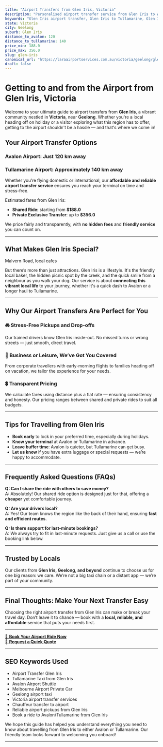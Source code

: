 ```yaml
---
title: "Airport Transfers from Glen Iris, Victoria"
description: "Personalised airport transfer service from Glen Iris to Avalon and Tullamarine airports. Enjoy a smooth, affordable ride with us!"
keywords: "Glen Iris airport transfer, Glen Iris to Tullamarine, Glen Iris to Avalon, airport taxi Glen Iris, private airport transfer Glen Iris, shared ride Glen Iris, Glen Iris transfers, airport shuttle Glen Iris, book Glen Iris airport taxi, affordable Glen Iris airport transfer, Glen Iris airport transfer service, airport transfer Geelong, airport transfer Melbourne, Melbourne airport taxi, airport transfers Victoria, Tullamarine airport shuttle, Avalon airport transfers, Melbourne private transfer, airport transport services Melbourne"
state: Victoria
city: Geelong
suburb: Glen Iris
distance_to_avalon: 120
distance_to_tullamarine: 140
price_min: 188.0
price_max: 356.0
slug: glen-iris
canonical_url: "https://laraairportservices.com.au/victoria/geelong/glen-iris/"
draft: false
---
```


# Getting to and from the Airport from Glen Iris, Victoria

Welcome to your ultimate guide to airport transfers from **Glen Iris**, a vibrant community nestled in **Victoria**, near **Geelong**. Whether you're a local heading off on holiday or a visitor exploring what this region has to offer, getting to the airport shouldn't be a hassle — and that's where we come in!

## Your Airport Transfer Options

### Avalon Airport: Just 120 km away  
### Tullamarine Airport: Approximately 140 km away

Whether you're flying domestic or international, our **affordable and reliable airport transfer service** ensures you reach your terminal on time and stress-free.

Estimated fares from Glen Iris:
- **Shared Ride**: starting from **$188.0**
- **Private Exclusive Transfer**: up to **$356.0**

We price fairly and transparently, with **no hidden fees** and **friendly service** you can count on.

---

## What Makes Glen Iris Special?

Malvern Road, local cafes

But there’s more than just attractions. Glen Iris is a lifestyle. It's the friendly local baker, the hidden picnic spot by the creek, and the quick smile from a neighbour as you walk your dog. Our service is about **connecting this vibrant local life** to your journey, whether it's a quick dash to Avalon or a longer haul to Tullamarine.

---

## Why Our Airport Transfers Are Perfect for You

### 🚘 Stress-Free Pickups and Drop-offs
Our trained drivers know Glen Iris inside-out. No missed turns or wrong streets — just smooth, direct travel.

### 💼 Business or Leisure, We’ve Got You Covered
From corporate travellers with early-morning flights to families heading off on vacation, we tailor the experience for your needs.

### 💲 Transparent Pricing
We calculate fares using distance plus a flat rate — ensuring consistency and honesty. Our pricing ranges between shared and private rides to suit all budgets.

---

## Tips for Travelling from Glen Iris

- **Book early** to lock in your preferred time, especially during holidays.
- **Know your terminal** at Avalon or Tullamarine in advance.
- **Leave buffer time**: Avalon is quieter, but Tullamarine can get busy.
- **Let us know** if you have extra luggage or special requests — we’re happy to accommodate.

---

## Frequently Asked Questions (FAQs)

**Q: Can I share the ride with others to save money?**  
A: Absolutely! Our shared ride option is designed just for that, offering a **cheaper** yet comfortable journey.

**Q: Are your drivers local?**  
A: Yes! Our team knows the region like the back of their hand, ensuring **fast and efficient routes**.

**Q: Is there support for last-minute bookings?**  
A: We always try to fit in last-minute requests. Just give us a call or use the booking link below.

---

## Trusted by Locals

Our clients from **Glen Iris, Geelong, and beyond** continue to choose us for one big reason: we care. We’re not a big taxi chain or a distant app — we’re part of your community.

---

## Final Thoughts: Make Your Next Transfer Easy

Choosing the right airport transfer from Glen Iris can make or break your travel day. Don’t leave it to chance — book with a **local, reliable, and affordable** service that puts your needs first.

---

[📅 **Book Your Airport Ride Now**](https://laraairportservices.square.site/s/appointments)  
[📧 **Request a Quick Quote**](https://laraairportservices.square.site/contact-us)

---

## SEO Keywords Used
- Airport Transfer Glen Iris
- Tullamarine Taxi from Glen Iris
- Avalon Airport Shuttle
- Melbourne Airport Private Car
- Geelong airport taxi
- Victoria airport transfer services
- Chauffeur transfer to airport
- Reliable airport pickups from Glen Iris
- Book a ride to Avalon/Tullamarine from Glen Iris

We hope this guide has helped you understand everything you need to know about travelling from Glen Iris to either Avalon or Tullamarine. Our friendly team looks forward to welcoming you onboard!

---
